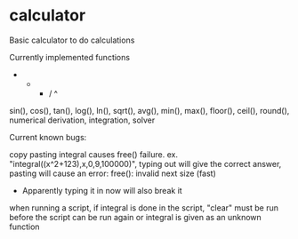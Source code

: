 # calculator

Basic calculator to do calculations

Currently implemented functions

+ - * / ^ 

sin(), cos(), tan(), log(), ln(), sqrt(), avg(), min(), max(), floor(), ceil(), round(), numerical derivation, integration, solver

Current known bugs:

copy pasting integral causes free() failure. ex. "integral((x^2+123),x,0,9,100000)", typing out will give the correct answer, pasting will cause an error: free(): invalid next size (fast)
- Apparently typing it in now will also break it

when running a script, if integral is done in the script, "clear" must be run before the script can be run again or integral is given as an unknown function
